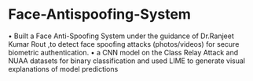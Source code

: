 # Face-Antispoofing-System
• Built a Face Anti-Spoofing System under the guidance of Dr.Ranjeet Kumar Rout ,to detect face spoofing attacks (photos/videos) for secure biometric authentication. • a CNN model on the Class Relay Attack and NUAA datasets for binary classification and used LIME to generate visual explanations of model predictions 
